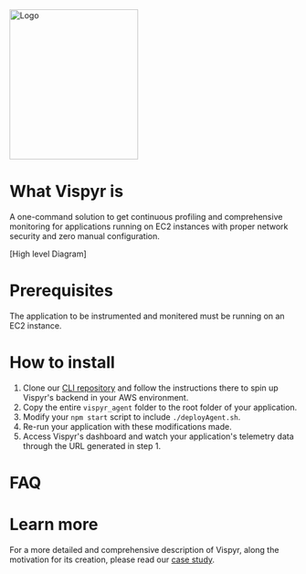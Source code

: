 <div align="left">
  <img width="225" height="263" alt="Logo" src="https://github.com/user-attachments/assets/d1786fed-47f8-46d7-9f73-bd421ed63ab8" />
</div>

# What Vispyr is

A one-command solution to get continuous profiling and comprehensive monitoring for applications running on EC2 instances with proper network security and zero manual configuration.

[High level Diagram]

# Prerequisites

The application to be instrumented and monitered must be running on an EC2 instance. 

# How to install

1. Clone our [CLI repository](https://github.com/Vispyr/vispyr-cli "Go to CLI page") and follow the instructions there to spin up Vispyr's backend in your AWS environment.
2. Copy the entire `vispyr_agent` folder to the root folder of your application.
3. Modify your `npm start` script to include `./deployAgent.sh`.
4. Re-run your application with these modifications made.
5. Access Vispyr's dashboard and watch your application's telemetry data through the URL generated in step 1.

# FAQ

# Learn more

For a more detailed and comprehensive description of Vispyr, along the motivation for its creation, please read our [case study](https://vispyr.com "Go to Case Study").

